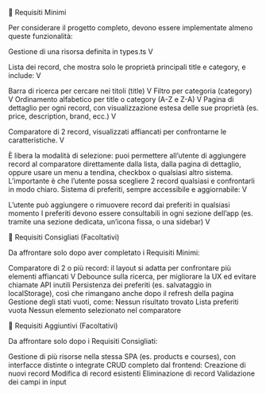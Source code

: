 🥉 Requisiti Minimi

Per considerare il progetto completo, devono essere implementate almeno queste funzionalità:

Gestione di una risorsa definita in types.ts  V

Lista dei record, che mostra solo le proprietà principali title e category, e include: V

Barra di ricerca per cercare nei titoli (title) V
Filtro per categoria (category) V
Ordinamento alfabetico per title o category (A-Z e Z-A) V
Pagina di dettaglio per ogni record, con visualizzazione estesa delle sue proprietà (es. price, description, brand, ecc.) V

Comparatore di 2 record, visualizzati affiancati per confrontarne le caratteristiche.   V

È libera la modalità di selezione: puoi permettere all’utente di aggiungere record al comparatore direttamente dalla lista, dalla pagina di dettaglio, oppure usare un menu a tendina, checkbox o qualsiasi altro sistema.
L’importante è che l’utente possa scegliere 2 record qualsiasi e confrontarli in modo chiaro.
Sistema di preferiti, sempre accessibile e aggiornabile: V

L’utente può aggiungere o rimuovere record dai preferiti in qualsiasi momento
I preferiti devono essere consultabili in ogni sezione dell’app (es. tramite una sezione dedicata, un’icona fissa, o una sidebar) V

🥈 Requisiti Consigliati (Facoltativi)

Da affrontare solo dopo aver completato i Requisiti Minimi:

Comparatore di 2 o più record: il layout si adatta per confrontare più elementi affiancati V
Debounce sulla ricerca, per migliorare la UX ed evitare chiamate API inutili
Persistenza dei preferiti (es. salvataggio in localStorage), così che rimangano anche dopo il refresh della pagina
Gestione degli stati vuoti, come:
Nessun risultato trovato
Lista preferiti vuota
Nessun elemento selezionato nel comparatore

🥇 Requisiti Aggiuntivi (Facoltativi)

Da affrontare solo dopo i Requisiti Consigliati:

Gestione di più risorse nella stessa SPA (es. products e courses), con interfacce distinte o integrate
CRUD completo dal frontend:
Creazione di nuovi record
Modifica di record esistenti
Eliminazione di record
Validazione dei campi in input

